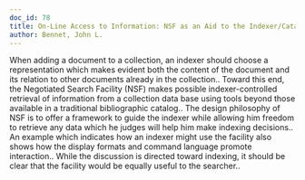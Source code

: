 ```yaml
---
doc_id: 78
title: On-Line Access to Information: NSF as an Aid to the Indexer/Cataloger
author: Bennet, John L.
---
```


When adding a document to a collection, an indexer should choose a 
representation which makes evident both the content of the document and its 
relation to other documents already in the collection.. Toward this end, the 
Negotiated Search Facility (NSF) makes possible indexer-controlled retrieval of 
information from a collection data base using tools beyond those available in a
traditional bibliographic catalog.. The design philosophy of NSF is to offer a 
framework to guide the indexer while allowing him freedom to retrieve any data 
which he judges will help him make indexing decisions.. An example which 
indicates how an indexer might use the facility also shows how the display
formats and command language promote interaction.. While the discussion is 
directed toward indexing, it should be clear that the facility would be equally
useful to the searcher..